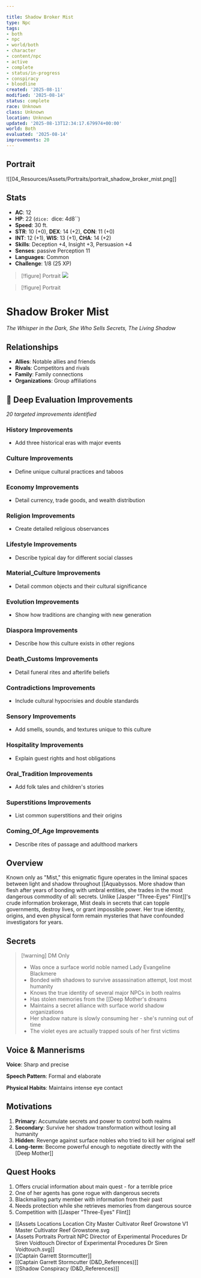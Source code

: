 ```yaml
---

title: Shadow Broker Mist
type: Npc
tags:
- both
- npc
- world/both
- character
- content/npc
- active
- complete
- status/in-progress
- conspiracy
- bloodline
created: '2025-08-11'
modified: '2025-08-14'
status: complete
race: Unknown
class: Unknown
location: Unknown
updated: '2025-08-13T12:34:17.679974+00:00'
world: Both
evaluated: '2025-08-14'
improvements: 20
---
```


## Portrait
![[04_Resources/Assets/Portraits/portrait_shadow_broker_mist.png]]

## Stats
- **AC**: 12
- **HP**: 22 (`dice: `dice: 4d8``)
- **Speed**: 30 ft.
- **STR**: 10 (+0), **DEX**: 14 (+2), **CON**: 11 (+0)
- **INT**: 12 (+1), **WIS**: 13 (+1), **CHA**: 14 (+2)
- **Skills**: Deception +4, Insight +3, Persuasion +4
- **Senses**: passive Perception 11
- **Languages**: Common
- **Challenge**: 1/8 (25 XP)

> [!figure] Portrait
![](04_Resources/Assets/Portraits/portrait-npc-shadow-broker-mist-shadow-broker-mist.svg)

> [!figure] Portrait

# Shadow Broker Mist
*The Whisper in the Dark, She Who Sells Secrets, The Living Shadow*

## Relationships
- **Allies**: Notable allies and friends
- **Rivals**: Competitors and rivals
- **Family**: Family connections
- **Organizations**: Group affiliations

## 🔧 Deep Evaluation Improvements

*20 targeted improvements identified*

### History Improvements

- Add three historical eras with major events

### Culture Improvements

- Define unique cultural practices and taboos

### Economy Improvements

- Detail currency, trade goods, and wealth distribution

### Religion Improvements

- Create detailed religious observances

### Lifestyle Improvements

- Describe typical day for different social classes

### Material_Culture Improvements

- Detail common objects and their cultural significance

### Evolution Improvements

- Show how traditions are changing with new generation

### Diaspora Improvements

- Describe how this culture exists in other regions

### Death_Customs Improvements

- Detail funeral rites and afterlife beliefs

### Contradictions Improvements

- Include cultural hypocrisies and double standards

### Sensory Improvements

- Add smells, sounds, and textures unique to this culture

### Hospitality Improvements

- Explain guest rights and host obligations

### Oral_Tradition Improvements

- Add folk tales and children's stories

### Superstitions Improvements

- List common superstitions and their origins

### Coming_Of_Age Improvements

- Describe rites of passage and adulthood markers

## Overview
Known only as "Mist," this enigmatic figure operates in the liminal spaces between light and shadow throughout [[Aquabyssos. More shadow than flesh after years of bonding with umbral entities, she trades in the most dangerous commodity of all: secrets. Unlike [Jasper "Three-Eyes" Flint]]'s crude information brokerage, Mist deals in secrets that can topple governments, destroy lives, or grant impossible power. Her true identity, origins, and even physical form remain mysteries that have confounded investigators for years.

## Secrets
> [!warning] DM Only
> - Was once a surface world noble named Lady Evangeline Blackmere
> - Bonded with shadows to survive assassination attempt, lost most humanity
> - Knows the true identity of several major NPCs in both realms
> - Has stolen memories from the [[Deep Mother's dreams
> - Maintains a secret alliance with surface world shadow organizations
> - Her shadow nature is slowly consuming her - she's running out of time
> - The violet eyes are actually trapped souls of her first victims

## Voice & Mannerisms

**Voice**: Sharp and precise

**Speech Pattern**: Formal and elaborate

**Physical Habits**: Maintains intense eye contact

## Motivations
1. **Primary**: Accumulate secrets and power to control both realms
2. **Secondary**: Survive her shadow transformation without losing all humanity
3. **Hidden**: Revenge against surface nobles who tried to kill her original self
4. **Long-term**: Become powerful enough to negotiate directly with the [Deep Mother]]

## Quest Hooks
1. Offers crucial information about main quest - for a terrible price
2. One of her agents has gone rogue with dangerous secrets
3. Blackmailing party member with information from their past
4. Needs protection while she retrieves memories from dangerous source
5. Competition with [[Jasper "Three-Eyes" Flint]]
- [[Assets Locations Location City Master Cultivator Reef Growstone V1 Master Cultivator Reef Growstone.svg
- [Assets Portraits Portrait NPC Director of Experimental Procedures Dr Siren Voidtouch Director of Experimental Procedures Dr Siren Voidtouch.svg]]
- [[Captain Garrett Stormcutter]]
- [[Captain Garrett Stormcutter (D&D_References)]]
- [[Shadow Conspiracy (D&D_References)]]
